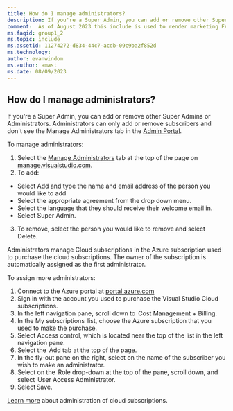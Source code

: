 ```yaml
---
title: How do I manage administrators?
description: If you're a Super Admin, you can add or remove other Super Admins or Administrators. Administrators can only add or remove subscribers...
comment:  As of August 2023 this include is used to render marketing FAQ content for VS Subscriptions in the following portals - VSCom, Manage, and My portals. It was not used for learn.microsoft.com content at that time.  SMEs are Evan Windom and Larissa Crawford of Red Door Collaborative and Sharvari Dighe.
ms.faqid: group1_2
ms.topic: include
ms.assetid: 11274272-d834-44c7-acdb-09c9ba2f852d
ms.technology: 
author: evanwindom
ms.author: amast
ms.date: 08/09/2023
---
```


## How do I manage administrators?

If you're a Super Admin, you can add or remove other Super Admins or Administrators. Administrators can only add or remove subscribers and don't see the Manage Administrators tab in the [Admin Portal](https://manage.visualstudio.com).

To manage administrators:

1. Select the [Manage Administrators](https://manage.visualstudio.com/administrators) tab at the top of the page on [manage.visualstudio.com](https://manage.visualstudio.com).
2. To add:
+ Select Add and type the name and email address of the person you would like to add
+ Select the appropriate agreement from the drop down menu.  
+ Select the language that they should receive their welcome email in. 
+ Select Super Admin.
3. To remove, select the person you would like to remove and select Delete.

Administrators manage Cloud subscriptions in the Azure subscription used to purchase the cloud subscriptions. The owner of the subscription is automatically assigned as the first administrator.

To assign more administrators:

1. Connect to the Azure portal at [portal.azure.com](https://portal.azure.com)
2. Sign in with the account you used to purchase the Visual Studio Cloud subscriptions.
3. In the left navigation pane, scroll down to  Cost Management + Billing.
4. In the My subscriptions  list, choose the Azure subscription that you used to make the purchase.
5. Select Access control, which is located near the top of the list in the left navigation pane.
6. Select the  Add tab at the top of the page.
7. In the fly-out pane on the right, select on the name of the subscriber you wish to make an administrator.
8. Select on the  Role drop-down at the top of the pane, scroll down, and select  User Access Administrator.
9. Select Save.

[Learn more](https://learn.microsoft.com/visualstudio/subscriptions/cloud-admin) about administration of cloud subscriptions.
